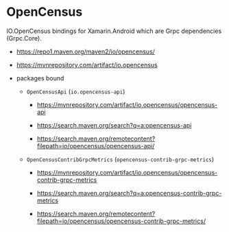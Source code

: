# OpenCensus 

IO.OpenCensus bindings for Xamarin.Android which are Grpc dependencies (Grpc.Core).

*   https://repo1.maven.org/maven2/io/opencensus/

*   https://mvnrepository.com/artifact/io.opencensus

*   packages bound

    *   `OpenCensusApi` (`io.opencensus-api`)

        *   https://mvnrepository.com/artifact/io.opencensus/opencensus-api

        *   https://search.maven.org/search?q=a:opencensus-api

        *   https://search.maven.org/remotecontent?filepath=io/opencensus/opencensus-api/

    *   `OpenCensusContribGrpcMetrics` (`opencensus-contrib-grpc-metrics`)

        *   https://mvnrepository.com/artifact/io.opencensus/opencensus-contrib-grpc-metrics

        *   https://search.maven.org/search?q=a:opencensus-contrib-grpc-metrics

        *   https://search.maven.org/remotecontent?filepath=io/opencensus/opencensus-contrib-grpc-metrics/
